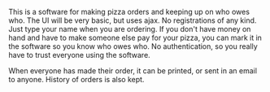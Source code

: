 This is a software for making pizza orders and keeping up on who owes who. The UI will be very basic, but uses ajax. No registrations of any kind. Just type your name when you are ordering. If you don't have money on hand and have to make someone else pay for your pizza, you can mark it in the software so you know who owes who. No authentication, so you really have to trust everyone using the software.

When everyone has made their order, it can be printed, or sent  in an email to anyone. History of orders is also kept.